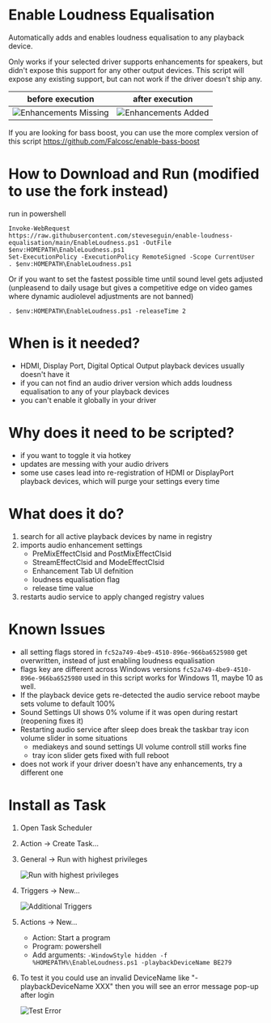 # Enable Loudness Equalisation
Automatically adds and enables loudness equalisation to any playback device.

Only works if your selected driver supports enhancements for speakers, but didn't expose this support for any other output devices. This script will  expose any existing support, but can not work if the driver doesn't ship any.

| before execution | after execution |
| --------------- | -------------- |
| ![Enhancements Missing](EnhancementsMissing.png)  | ![Enhancements Added](EnhancementsAdded.png)  |

If you are looking for bass boost, you can use the more complex version of this script https://github.com/Falcosc/enable-bass-boost

# How to Download and Run (modified to use the fork instead)
run in powershell
```
Invoke-WebRequest https://raw.githubusercontent.com/steveseguin/enable-loudness-equalisation/main/EnableLoudness.ps1 -OutFile $env:HOMEPATH\EnableLoudness.ps1
Set-ExecutionPolicy -ExecutionPolicy RemoteSigned -Scope CurrentUser
. $env:HOMEPATH\EnableLoudness.ps1
```
Or if you want to set the fastest possible time until sound level gets adjusted (unpleasend to daily usage but gives a competitive edge on video games where dynamic audiolevel adjustments are not banned)
```
. $env:HOMEPATH\EnableLoudness.ps1 -releaseTime 2
```

# When is it needed?
- HDMI, Display Port, Digital Optical Output playback devices usually doesn't have it
- if you can not find an audio driver version which adds loudness equalisation to any of your playback devices
- you can't enable it globally in your driver

# Why does it need to be scripted?
- if you want to toggle it via hotkey
- updates are messing with your audio drivers
- some use cases lead into re-registration of HDMI or DisplayPort playback devices, which will purge your settings every time

# What does it do?
1. search for all active playback devices by name in registry
1. imports audio enhancement settings
    - PreMixEffectClsid and PostMixEffectClsid
    - StreamEffectClsid and ModeEffectClsid
    - Enhancement Tab UI defnition
    - loudness equalisation flag
    - release time value
1. restarts audio service to apply changed registry values

# Known Issues
- all setting flags stored in `fc52a749-4be9-4510-896e-966ba6525980` get overwritten, instead of just enabling loudness equalisation
- flags key are different across Windows versions `fc52a749-4be9-4510-896e-966ba6525980` used in this script works for Windows 11, maybe 10 as well.
- If the playback device gets re-detected the audio service reboot maybe sets volume to default 100%
- Sound Settings UI shows 0% volume if it was open during restart (reopening fixes it)
- Restarting audio service after sleep does break the taskbar tray icon volume slider in some situations
    - mediakeys and sound settings UI volume controll still works fine
    - tray icon slider gets fixed with full reboot
- does not work if your driver doesn't have any enhancements, try a different one

# Install as Task
1. Open Task Scheduler
1. Action -> Create Task...
1. General -> Run with highest privileges
  
    ![Run with highest privileges](TaskAdmin.png)
1. Triggers -> New...
  
    ![Additional Triggers](TaskTrigger.png)
1. Actions -> New...
    - Action: Start a program
    - Program: powershell
    - Add arguments: `-WindowStyle hidden -f %HOMEPATH%\EnableLoudness.ps1 -playbackDeviceName BE279`
1. To test it you could use an invalid DeviceName like "-playbackDeviceName XXX" then you will see an error message pop-up after login
  
    ![Test Error](ErrorTest.png)
